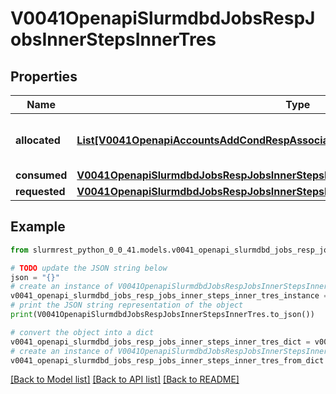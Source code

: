 # V0041OpenapiSlurmdbdJobsRespJobsInnerStepsInnerTres


## Properties

Name | Type | Description | Notes
------------ | ------------- | ------------- | -------------
**allocated** | [**List[V0041OpenapiAccountsAddCondRespAssociationConditionAssociationGrptresInner]**](V0041OpenapiAccountsAddCondRespAssociationConditionAssociationGrptresInner.md) | Trackable resources allocated to the step | [optional] 
**consumed** | [**V0041OpenapiSlurmdbdJobsRespJobsInnerStepsInnerTresConsumed**](V0041OpenapiSlurmdbdJobsRespJobsInnerStepsInnerTresConsumed.md) |  | [optional] 
**requested** | [**V0041OpenapiSlurmdbdJobsRespJobsInnerStepsInnerTresRequested**](V0041OpenapiSlurmdbdJobsRespJobsInnerStepsInnerTresRequested.md) |  | [optional] 

## Example

```python
from slurmrest_python_0_0_41.models.v0041_openapi_slurmdbd_jobs_resp_jobs_inner_steps_inner_tres import V0041OpenapiSlurmdbdJobsRespJobsInnerStepsInnerTres

# TODO update the JSON string below
json = "{}"
# create an instance of V0041OpenapiSlurmdbdJobsRespJobsInnerStepsInnerTres from a JSON string
v0041_openapi_slurmdbd_jobs_resp_jobs_inner_steps_inner_tres_instance = V0041OpenapiSlurmdbdJobsRespJobsInnerStepsInnerTres.from_json(json)
# print the JSON string representation of the object
print(V0041OpenapiSlurmdbdJobsRespJobsInnerStepsInnerTres.to_json())

# convert the object into a dict
v0041_openapi_slurmdbd_jobs_resp_jobs_inner_steps_inner_tres_dict = v0041_openapi_slurmdbd_jobs_resp_jobs_inner_steps_inner_tres_instance.to_dict()
# create an instance of V0041OpenapiSlurmdbdJobsRespJobsInnerStepsInnerTres from a dict
v0041_openapi_slurmdbd_jobs_resp_jobs_inner_steps_inner_tres_from_dict = V0041OpenapiSlurmdbdJobsRespJobsInnerStepsInnerTres.from_dict(v0041_openapi_slurmdbd_jobs_resp_jobs_inner_steps_inner_tres_dict)
```
[[Back to Model list]](../README.md#documentation-for-models) [[Back to API list]](../README.md#documentation-for-api-endpoints) [[Back to README]](../README.md)


